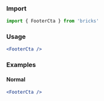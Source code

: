 ### Import

```js static
import { FooterCta } from 'bricks'
```

### Usage

```jsx static
<FooterCta />
```

### Examples

#### Normal

```jsx
<FooterCta />
```
